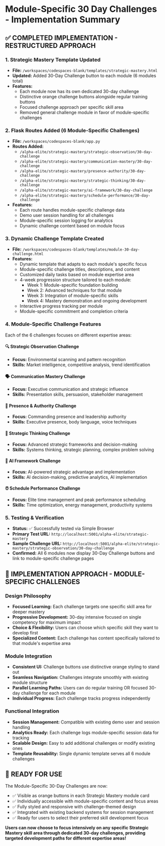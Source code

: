 # Module-Specific 30 Day Challenges - Implementation Summary

## ✅ COMPLETED IMPLEMENTATION - RESTRUCTURED APPROACH

### 1. Strategic Mastery Template Updated
- **File:** `/workspaces/codespaces-blank/templates/strategic-mastery.html`
- **Updated:** Added 30-Day Challenge button to each module (6 modules total)
- **Features:**
  - Each module now has its own dedicated 30-day challenge
  - Distinctive orange challenge buttons alongside regular training buttons
  - Focused challenge approach per specific skill area
  - Removed general challenge module in favor of module-specific challenges

### 2. Flask Routes Added (6 Module-Specific Challenges)
- **File:** `/workspaces/codespaces-blank/app.py`
- **Routes Added:**
  - `/alpha-elite/strategic-mastery/strategic-observation/30-day-challenge`
  - `/alpha-elite/strategic-mastery/communication-mastery/30-day-challenge`
  - `/alpha-elite/strategic-mastery/presence-authority/30-day-challenge`
  - `/alpha-elite/strategic-mastery/strategic-thinking/30-day-challenge`
  - `/alpha-elite/strategic-mastery/ai-framework/30-day-challenge`
  - `/alpha-elite/strategic-mastery/schedule-performance/30-day-challenge`
- **Features:**
  - Each route handles module-specific challenge data
  - Demo user session handling for all challenges
  - Module-specific session logging for analytics
  - Dynamic challenge content based on module focus

### 3. Dynamic Challenge Template Created
- **File:** `/workspaces/codespaces-blank/templates/module-30-day-challenge.html`
- **Features:**
  - Dynamic template that adapts to each module's specific focus
  - Module-specific challenge titles, descriptions, and content
  - Customized daily tasks based on module expertise area
  - 4-week progression structure tailored to each module:
    - Week 1: Module-specific foundation building
    - Week 2: Advanced techniques for that module
    - Week 3: Integration of module-specific skills
    - Week 4: Mastery demonstration and ongoing development
  - Interactive progress tracking per module
  - Module-specific commitment and completion criteria

### 4. Module-Specific Challenge Features
Each of the 6 challenges focuses on different expertise areas:

#### 🔍 Strategic Observation Challenge
- **Focus:** Environmental scanning and pattern recognition
- **Skills:** Market intelligence, competitive analysis, trend identification

#### 🗣️ Communication Mastery Challenge  
- **Focus:** Executive communication and strategic influence
- **Skills:** Presentation skills, persuasion, stakeholder management

#### 👑 Presence & Authority Challenge
- **Focus:** Commanding presence and leadership authority
- **Skills:** Executive presence, body language, voice techniques

#### 🧠 Strategic Thinking Challenge
- **Focus:** Advanced strategic frameworks and decision-making
- **Skills:** Systems thinking, strategic planning, complex problem solving

#### 🤖 AI Framework Challenge
- **Focus:** AI-powered strategic advantage and implementation
- **Skills:** AI decision-making, predictive analytics, AI implementation

#### ⏰ Schedule Performance Challenge
- **Focus:** Elite time management and peak performance scheduling
- **Skills:** Time optimization, energy management, productivity systems

### 5. Testing & Verification
- **Status:** ✅ Successfully tested via Simple Browser  
- **Primary Test URL:** `http://localhost:5001/alpha-elite/strategic-mastery`
- **Sample Challenge URL:** `http://localhost:5001/alpha-elite/strategic-mastery/strategic-observation/30-day-challenge`
- **Confirmed:** All 6 modules now display 30-Day Challenge buttons and link to module-specific challenge pages

## 🎯 IMPLEMENTATION APPROACH - MODULE-SPECIFIC CHALLENGES

### Design Philosophy
- **Focused Learning:** Each challenge targets one specific skill area for deeper mastery
- **Progressive Development:** 30-day intensive focused on single competency for maximum impact
- **Choice & Flexibility:** Users can choose which specific skill they want to develop first
- **Specialized Content:** Each challenge has content specifically tailored to that module's expertise area

### Module Integration
- **Consistent UI:** Challenge buttons use distinctive orange styling to stand out
- **Seamless Navigation:** Challenges integrate smoothly with existing module structure
- **Parallel Learning Paths:** Users can do regular training OR focused 30-day challenge for each module
- **Individual Progress:** Each challenge tracks progress independently

### Functional Integration
- **Session Management:** Compatible with existing demo user and session handling
- **Analytics Ready:** Each challenge logs module-specific session data for tracking
- **Scalable Design:** Easy to add additional challenges or modify existing ones
- **Template Reusability:** Single dynamic template serves all 6 module challenges

## 🚀 READY FOR USE

The Module-Specific 30-Day Challenges are now:
- ✅ Visible as orange buttons in each Strategic Mastery module card
- ✅ Individually accessible with module-specific content and focus areas
- ✅ Fully styled and responsive with challenge-themed design
- ✅ Integrated with existing backend systems for session management
- ✅ Ready for users to select their preferred skill development focus

**Users can now choose to focus intensively on any specific Strategic Mastery skill area through dedicated 30-day challenges, providing targeted development paths for different expertise areas!**
